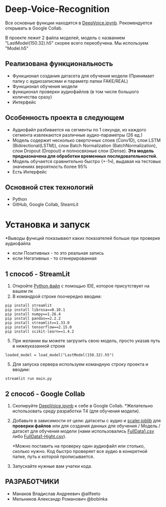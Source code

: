 # Deep-Voice-Recognition

Все основные функции находятся в [DeepVoice.ipynb](DeepVoice.ipynb). 
Рекомендуется открывать в Google Collab.

В проекте лежит 2 файла моделей, модель с названием "LastModel(150.32).h5" скорее всего переобучена. Мы используем "Model.h5"





## Реализована функциональность
- Функционал создания датасета для обучения модели (Принимает папку с аудиозаписями и параметр папки FAKE/REAL)
- Функционал обучения модели
- функционал проверки аудиофайлов (в том числе большого количества сразу)
- Интерфейс


## Особенность проекта в следующем
- Аудиофайл разбивается на сегменты по 1 секунде, из каждого сегмента извлекаются различные аудио-параметры (26 ед.)
- Модель содержит несколько сверточных слоев (Conv1D), слои LSTM (Bidirectional(LSTM)), слои Batch Normalization (BatchNormalization), слои Dropout (Dropout) и полносвязные слои (Dense). **Эта модель предназначена для обработки временных последовательностей.**
- Модель обучается сравнительно быстро (+-1ч), выдавая на тестовых значениях вероятность более 95%
- Есть Интерфейс


## Основной стек технологий 
- Python
- GitHub, Google Collab, SteamLit



# Установка и запуск
*Выводы функций показывают каких показателей больше при проверке аудиофайла
- если Позитивных - то это реальная запись
- если Негативных - то сгенерированная

## 1 способ - StreamLit

1. Откройте [Python файл](main.py) с помощью IDE, которое присутствует на вашем пк 
2. В командрой строке поочередно вводим:
```
pip install streamlit
pip install librosa==0.10.1
pip install numpy==1.26.4
pip install pandas==2.2.2
pip install streamlit==1.33.0
pip install tensorflow==2.15.0
pip install scikit-learn==1.4.2

```
5. При желании вы можете загрузить свою модель, просто указав путь в нижеуказанной строке
```
loaded_model = load_model("LastModel(150.32).h5")
```
5. Для запуска сервера используем командную строку проекта и вводим:
```
streamlit run main.py
```

## 2 способ - Google Collab

1. Скопируйте [DeepVoice.ipynb](DeepVoice.ipynb) к себе в Google Collab.
   *Желательно использовать среду разработки Т4 (для обучения модели).
2. Добавьте в зависимости от цели: датасеты с аудио и [scaler.joblib](scaler.joblib) для **проверки файлов** или для создания данных для обучения / Модель / датасет для обучения модели (нами использовались
   [FullData1.csv](FullData1.csv) либо 
   [FullData1-Hight.csv](FullData1-Hight.csv)).
   
   *Можно поставить на проверку один аудиофайл или столько, сколько нужно. Код быстро проверяет все аудио в конкретной папке, путь к которой прописывается. 
4. Запускайте нужные вам учатки кода.
   
   




## РАЗРАБОТЧИКИ
- Манаков Владислав Андреевич @allfeeto
- Мельников Александр Романович @bobinka
